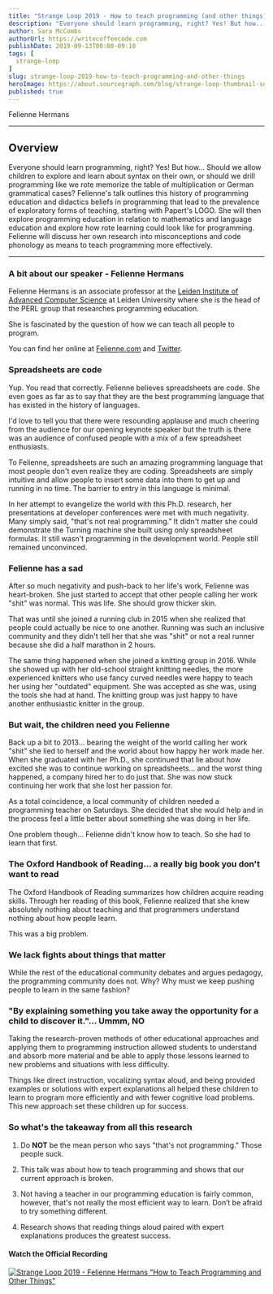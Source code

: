 ```yaml
---
title: "Strange Loop 2019 - How to teach programming (and other things)?"
description: "Everyone should learn programming, right? Yes! But how... Should we allow children to explore and learn about syntax on their own, or should we drill programming like we rote memorize the table of multiplication or German grammatical cases? Felienne's talk outlines this history of programming education and didactics beliefs in programming that lead to the prevalence of exploratory forms of teaching, starting with Papert's LOGO. She will then explore programming education in relation to mathematics and language education and explore how rote learning could look like for programming. Felienne will discuss her own research into misconceptions and code phonology as means to teach programming more effectively."
author: Sara McCombs
authorUrl: https://writecoffeecode.com
publishDate: 2019-09-13T00:00-09:10
tags: [
  strange-loop
]
slug: strange-loop-2019-how-to-teach-programming-and-other-things
heroImage: https://about.sourcegraph.com/blog/strange-loop-thumbnail-square-v2.jpg
published: true
---
```


<div class="container p-0 liveblog-presenters">
  <div class="row m-0">
      <p class=" mr-12 m-0">
        <span class="liveblog-presenters__name">Felienne Hermans</span>
        <a href="https://twitter.com/Felienne" target="_blank" title="Twitter"><i class="fa fa-twitter pr-2"></i></a>
        <a href="https://github.com/Felienne" target="_blank" title="GitHub"><i class="fa fa-github pr-2"></i></a>
        <a href="http://felienne.com" target="_blank" title="Speaker's site"><i class="fa fa-globe pr-2"></i></a>
      </p>
  </div>
</div>

---

## Overview

Everyone should learn programming, right? Yes! But how... Should we allow children to explore and learn about syntax on their own, or should we drill programming like we rote memorize the table of multiplication or German grammatical cases? Felienne's talk outlines this history of programming education and didactics beliefs in programming that lead to the prevalence of exploratory forms of teaching, starting with Papert's LOGO. She will then explore programming education in relation to mathematics and language education and explore how rote learning could look like for programming. Felienne will discuss her own research into misconceptions and code phonology as means to teach programming more effectively.

---

<!-- Note on images
  Images (e.g. my_image.jpg) should be put in the `website/static/blog/strange-loop-2019` directory, with the path to the image in your post being `/blog/strange-loop-2019/my_image.jpg`. If you'd rather host the images somewhere else for ease of use, that's fine too.

  Please also try to keep your images to a reasonable size by:
    - Using JPEG compression, unless image is mostly solid color 
    - JPEG compression set between 60%-80%
    - Resizing the image to be no wider then 750px
    - If PNG, use a tool like ImageOptim (https://imageoptim.com/mac) to optimize the file size

  I suggest re-sizing and compressing all the images in one batch as a last step.
-->  

### A bit about our speaker - Felienne Hermans

Felienne Hermans is an associate professor at the [Leiden Institute of Advanced Computer Science](http://liacs.leidenuniv.nl/) at Leiden University where she is the head of the PERL group that researches programming education.

She is fascinated by the question of how we can teach all people to program.

You can find her online at [Felienne.com](http://felienne.com) and [Twitter](http://twitter.com/felienne).

### Spreadsheets are code

Yup. You read that correctly. Felienne believes spreadsheets are code. She even goes as far as to say that they are the best programming language that has existed in the history of languages.

I'd love to tell you that there were resounding applause and much cheering from the audience for our opening keynote speaker but the truth is there was an audience of confused people with a mix of a few spreadsheet enthusiasts.

To Felienne, spreadsheets are such an amazing programming language that most people don't even realize they are coding. Spreadsheets are simply intuitive and allow people to insert some data into them to get up and running in no time. The barrier to entry in this language is minimal.

In her attempt to evangelize the world with this Ph.D. research, her presentations at developer conferences were met with much negativity. Many simply said, "that's not real programming." It didn't matter she could demonstrate the Turning machine she built using only spreadsheet formulas. It still wasn't programming in the development world. People still remained unconvinced.

### Felienne has a sad

After so much negativity and push-back to her life's work, Felienne was heart-broken. She just started to accept that other people calling her work "shit" was normal. This was life. She should grow thicker skin.

That was until she joined a running club in 2015 when she realized that people could actually be nice to one another. Running was such an inclusive community and they didn't tell her that she was "shit" or not a real runner because she did a half marathon in 2 hours.

The same thing happened when she joined a knitting group in 2016. While she showed up with her old-school straight knitting needles, the more experienced knitters who use fancy curved needles were happy to teach her using her "outdated" equipment. She was accepted as she was, using the tools she had at hand. The knitting group was just happy to have another enthusiastic knitter in the group.

### But wait, the children need you Felienne

Back up a bit to 2013... bearing the weight of the world calling her work "shit" she lied to herself and the world about how happy her work made her. When she graduated with her Ph.D., she continued that lie about how excited she was to continue working on spreadsheets... and the worst thing happened, a company hired her to do just that. She was now stuck continuing her work that she lost her passion for.

As a total coincidence, a local community of children needed a programming teacher on Saturdays. She decided that she would help and in the process feel a little better about something she was doing in her life.

One problem though... Felienne didn't know how to teach. So she had to learn that first.

### The Oxford Handbook of Reading... a really big book you don't want to read

The Oxford Handbook of Reading summarizes how children acquire reading skills. Through her reading of this book, Felienne realized that she knew absolutely nothing about teaching and that programmers understand nothing about how people learn.

This was a big problem.

### We lack fights about things that matter

While the rest of the educational community debates and argues pedagogy, the programming community does not. Why? Why must we keep pushing people to learn in the same fashion?

### "By explaining something you take away the opportunity for a child to discover it."... Ummm, NO

Taking the research-proven methods of other educational approaches and applying them to programming instruction allowed students to understand and absorb more material and be able to apply those lessons learned to new problems and situations with less difficulty.

Things like direct instruction, vocalizing syntax aloud, and being provided examples or solutions with expert explanations all helped these children to learn to program more efficiently and with fewer cognitive load problems. This new approach set these children up for success.

### So what's the takeaway from all this research

1. Do **NOT** be the mean person who says "that's not programming." Those people suck.

2. This talk was about how to teach programming and shows that our current approach is broken.

3. Not having a teacher in our programming education is fairly common, however, that's not really the most efficient way to learn. Don’t be afraid to try something different.

4. Research shows that reading things aloud paired with expert explanations produces the greatest success.

#### Watch the Official Recording

[![Strange Loop 2019 - Felienne Hermans "How to Teach Programming and Other Things"](/blog/strange-loop-2019/hot-to-teach-programming.png)](https://youtu.be/g1ib43q3uXQ)
